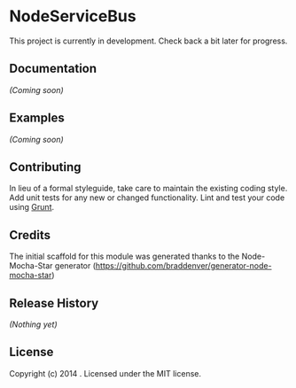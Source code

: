 # NodeServiceBus

This project is currently in development. Check back a bit later for progress.

## Documentation
_(Coming soon)_

## Examples
_(Coming soon)_

## Contributing
In lieu of a formal styleguide, take care to maintain the existing coding style. Add unit tests for any new or changed functionality. Lint and test your code using [Grunt](http://gruntjs.com/).

## Credits
The initial scaffold for this module was generated thanks to the Node-Mocha-Star generator (https://github.com/braddenver/generator-node-mocha-star)

## Release History
_(Nothing yet)_

## License
Copyright (c) 2014 . Licensed under the MIT license.
